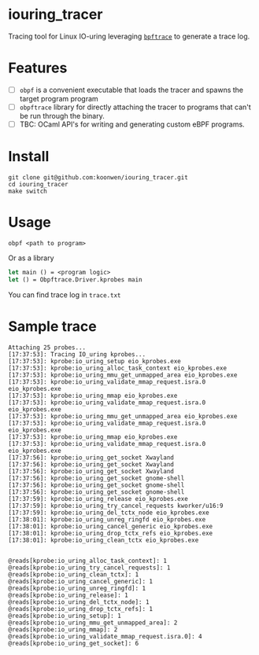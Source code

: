 # iouring_tracer
Tracing tool for Linux IO-uring leveraging
[`bpftrace`](https://github.com/iovisor/bpftrace) to generate a trace
log.

# Features
- [ ] `obpf` is a convenient executable that loads the tracer and
      spawns the target program program
- [ ] `obpftrace` library for directly attaching the tracer to
      programs that can't be run through the binary.
- [ ] TBC: OCaml API's for writing and generating custom eBPF programs.

# Install
``` shell
git clone git@github.com:koonwen/iouring_tracer.git
cd iouring_tracer
make switch
```

# Usage
``` shell
obpf <path to program>
```

Or as a library

``` ocaml
let main () = <program logic>
let () = Obpftrace.Driver.kprobes main
```
You can find trace log in `trace.txt`

# Sample trace

``` shell
Attaching 25 probes...
[17:37:53]: Tracing IO_uring kprobes...
[17:37:53]: kprobe:io_uring_setup eio_kprobes.exe
[17:37:53]: kprobe:io_uring_alloc_task_context eio_kprobes.exe
[17:37:53]: kprobe:io_uring_mmu_get_unmapped_area eio_kprobes.exe
[17:37:53]: kprobe:io_uring_validate_mmap_request.isra.0 eio_kprobes.exe
[17:37:53]: kprobe:io_uring_mmap eio_kprobes.exe
[17:37:53]: kprobe:io_uring_validate_mmap_request.isra.0 eio_kprobes.exe
[17:37:53]: kprobe:io_uring_mmu_get_unmapped_area eio_kprobes.exe
[17:37:53]: kprobe:io_uring_validate_mmap_request.isra.0 eio_kprobes.exe
[17:37:53]: kprobe:io_uring_mmap eio_kprobes.exe
[17:37:53]: kprobe:io_uring_validate_mmap_request.isra.0 eio_kprobes.exe
[17:37:56]: kprobe:io_uring_get_socket Xwayland
[17:37:56]: kprobe:io_uring_get_socket Xwayland
[17:37:56]: kprobe:io_uring_get_socket Xwayland
[17:37:56]: kprobe:io_uring_get_socket gnome-shell
[17:37:56]: kprobe:io_uring_get_socket gnome-shell
[17:37:56]: kprobe:io_uring_get_socket gnome-shell
[17:37:59]: kprobe:io_uring_release eio_kprobes.exe
[17:37:59]: kprobe:io_uring_try_cancel_requests kworker/u16:9
[17:37:59]: kprobe:io_uring_del_tctx_node eio_kprobes.exe
[17:38:01]: kprobe:io_uring_unreg_ringfd eio_kprobes.exe
[17:38:01]: kprobe:io_uring_cancel_generic eio_kprobes.exe
[17:38:01]: kprobe:io_uring_drop_tctx_refs eio_kprobes.exe
[17:38:01]: kprobe:io_uring_clean_tctx eio_kprobes.exe


@reads[kprobe:io_uring_alloc_task_context]: 1
@reads[kprobe:io_uring_try_cancel_requests]: 1
@reads[kprobe:io_uring_clean_tctx]: 1
@reads[kprobe:io_uring_cancel_generic]: 1
@reads[kprobe:io_uring_unreg_ringfd]: 1
@reads[kprobe:io_uring_release]: 1
@reads[kprobe:io_uring_del_tctx_node]: 1
@reads[kprobe:io_uring_drop_tctx_refs]: 1
@reads[kprobe:io_uring_setup]: 1
@reads[kprobe:io_uring_mmu_get_unmapped_area]: 2
@reads[kprobe:io_uring_mmap]: 2
@reads[kprobe:io_uring_validate_mmap_request.isra.0]: 4
@reads[kprobe:io_uring_get_socket]: 6
```
